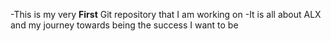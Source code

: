 -This is my very __First__ Git repository that I am working on
-It is all about ALX and my journey towards being the success I want to be
